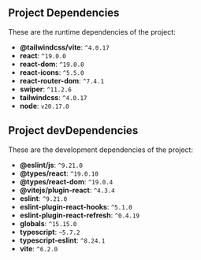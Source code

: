 ## Project Dependencies

These are the runtime dependencies of the project:

- **@tailwindcss/vite**: `^4.0.17`
- **react**: `^19.0.0`
- **react-dom**: `^19.0.0`
- **react-icons**: `^5.5.0`
- **react-router-dom**: `^7.4.1`
- **swiper**: `^11.2.6`
- **tailwindcss**: `^4.0.17`
- **node**: `v20.17.0`

## Project devDependencies

These are the development dependencies of the project:

- **@eslint/js**: `^9.21.0`
- **@types/react**: `^19.0.10`
- **@types/react-dom**: `^19.0.4`
- **@vitejs/plugin-react**: `^4.3.4`
- **eslint**: `^9.21.0`
- **eslint-plugin-react-hooks**: `^5.1.0`
- **eslint-plugin-react-refresh**: `^0.4.19`
- **globals**: `^15.15.0`
- **typescript**: `~5.7.2`
- **typescript-eslint**: `^8.24.1`
- **vite**: `^6.2.0`

